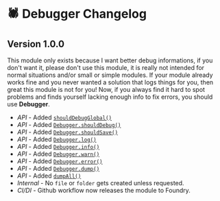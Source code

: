 # 🕷️ Debugger Changelog

## Version 1.0.0

This module only exists because I want better debug informations, if you don't want it, please don't use this module, it is really not intended for normal situations and/or small or simple modules. If your module already works fine and you never wanted a solution that logs things for you, then great this module is not for you! Now, if you always find it hard to spot problems and finds yourself lacking enough info to fix errors, you should use **Debugger**.

- *API* - Added [`shouldDebugGlobal()`](https://modules.zoty.dev/debugger/apiReference.html#should-debug-global)
- *API* - Added [`Debugger.shouldDebug()`](https://modules.zoty.dev/debugger/apiReference.html#should-debug)
- *API* - Added [`Debugger.shouldSave()`](https://modules.zoty.dev/debugger/apiReference.html#should-save)
- *API* - Added [`Debugger.log()`](https://modules.zoty.dev/debugger/apiReference.html#log)
- *API* - Added [`Debugger.info()`](https://modules.zoty.dev/debugger/apiReference.html#info)
- *API* - Added [`Debugger.warn()`](https://modules.zoty.dev/debugger/apiReference.html#warn)
- *API* - Added [`Debugger.error()`](https://modules.zoty.dev/debugger/apiReference.html#error)
- *API* - Added [`Debugger.dump()`](https://modules.zoty.dev/debugger/apiReference.html#dump)
- *API* - Added [`dumpAll()`](https://modules.zoty.dev/debugger/apiReference.html#dump-all)
- *Internal* - No `file` or `folder` gets created unless requested.
- *CI/DI* - Github workflow now releases the module to Foundry.

##

